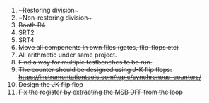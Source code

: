 1. ~Restoring division~
2. ~Non-restoring division~
3. ~~Booth R4~~
5. SRT2
6. SRT4
7. ~~Move all components in own files (gates, flip-flops etc)~~
8. All arithmetic under same project.
9. ~~Find a way for multiple testbenches to be run.~~
10. ~~The counter should be designed using J-K flip flops. https://instrumentationtools.com/topic/synchronous-counters/~~
11. ~~Design the JK flip flop~~
12. ~~Fix the register by extracting the MSB DFF from the loop~~

